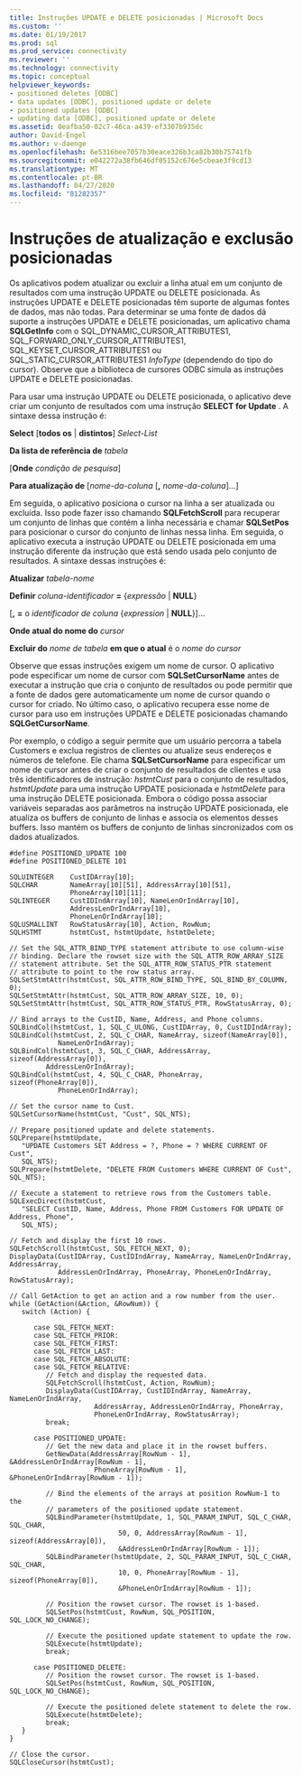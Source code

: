 ```yaml
---
title: Instruções UPDATE e DELETE posicionadas | Microsoft Docs
ms.custom: ''
ms.date: 01/19/2017
ms.prod: sql
ms.prod_service: connectivity
ms.reviewer: ''
ms.technology: connectivity
ms.topic: conceptual
helpviewer_keywords:
- positioned deletes [ODBC]
- data updates [ODBC], positioned update or delete
- positioned updates [ODBC]
- updating data [ODBC], positioned update or delete
ms.assetid: 0eafba50-02c7-46ca-a439-ef3307b935dc
author: David-Engel
ms.author: v-daenge
ms.openlocfilehash: 6e5316bee7057b30eace326b3ca82b30b75741fb
ms.sourcegitcommit: e042272a38fb646df05152c676e5cbeae3f9cd13
ms.translationtype: MT
ms.contentlocale: pt-BR
ms.lasthandoff: 04/27/2020
ms.locfileid: "81282357"
---
```

# <a name="positioned-update-and-delete-statements"></a>Instruções de atualização e exclusão posicionadas
Os aplicativos podem atualizar ou excluir a linha atual em um conjunto de resultados com uma instrução UPDATE ou DELETE posicionada. As instruções UPDATE e DELETE posicionadas têm suporte de algumas fontes de dados, mas não todas. Para determinar se uma fonte de dados dá suporte a instruções UPDATE e DELETE posicionadas, um aplicativo chama **SQLGetInfo** com o SQL_DYNAMIC_CURSOR_ATTRIBUTES1, SQL_FORWARD_ONLY_CURSOR_ATTRIBUTES1, SQL_KEYSET_CURSOR_ATTRIBUTES1 ou SQL_STATIC_CURSOR_ATTRIBUTES1 *InfoType* (dependendo do tipo do cursor). Observe que a biblioteca de cursores ODBC simula as instruções UPDATE e DELETE posicionadas.  
  
 Para usar uma instrução UPDATE ou DELETE posicionada, o aplicativo deve criar um conjunto de resultados com uma instrução **SELECT for Update** . A sintaxe dessa instrução é:  
  
 **Select** [**todos os** &#124; **distintos**] *Select-List*  
  
 **Da lista de referência de** *tabela*  
  
 [**Onde** *condição de pesquisa*]  
  
 **Para atualização de** [*nome-da-coluna* [**,** *nome-da-coluna*]...]  
  
 Em seguida, o aplicativo posiciona o cursor na linha a ser atualizada ou excluída. Isso pode fazer isso chamando **SQLFetchScroll** para recuperar um conjunto de linhas que contém a linha necessária e chamar **SQLSetPos** para posicionar o cursor do conjunto de linhas nessa linha. Em seguida, o aplicativo executa a instrução UPDATE ou DELETE posicionada em uma instrução diferente da instrução que está sendo usada pelo conjunto de resultados. A sintaxe dessas instruções é:  
  
 **Atualizar** *tabela-nome*  
  
 **Definir** *coluna-identificador* **=** {*expressão* &#124; **NULL**}  
  
 [**,** **=** o *identificador de coluna* {*expression* &#124; **NULL**}]...  
  
 **Onde atual do nome do** *cursor*  
  
 **Excluir do** *nome de tabela* **em que o atual** é o *nome do cursor*  
  
 Observe que essas instruções exigem um nome de cursor. O aplicativo pode especificar um nome de cursor com **SQLSetCursorName** antes de executar a instrução que cria o conjunto de resultados ou pode permitir que a fonte de dados gere automaticamente um nome de cursor quando o cursor for criado. No último caso, o aplicativo recupera esse nome de cursor para uso em instruções UPDATE e DELETE posicionadas chamando **SQLGetCursorName**.  
  
 Por exemplo, o código a seguir permite que um usuário percorra a tabela Customers e exclua registros de clientes ou atualize seus endereços e números de telefone. Ele chama **SQLSetCursorName** para especificar um nome de cursor antes de criar o conjunto de resultados de clientes e usa três identificadores de instrução: *hstmtCust* para o conjunto de resultados, *hstmtUpdate* para uma instrução UPDATE posicionada e *hstmtDelete* para uma instrução DELETE posicionada. Embora o código possa associar variáveis separadas aos parâmetros na instrução UPDATE posicionada, ele atualiza os buffers de conjunto de linhas e associa os elementos desses buffers. Isso mantém os buffers de conjunto de linhas sincronizados com os dados atualizados.  
  
```  
#define POSITIONED_UPDATE 100  
#define POSITIONED_DELETE 101  
  
SQLUINTEGER    CustIDArray[10];  
SQLCHAR        NameArray[10][51], AddressArray[10][51],   
               PhoneArray[10][11];  
SQLINTEGER     CustIDIndArray[10], NameLenOrIndArray[10],   
               AddressLenOrIndArray[10],  
               PhoneLenOrIndArray[10];  
SQLUSMALLINT   RowStatusArray[10], Action, RowNum;  
SQLHSTMT       hstmtCust, hstmtUpdate, hstmtDelete;  
  
// Set the SQL_ATTR_BIND_TYPE statement attribute to use column-wise   
// binding. Declare the rowset size with the SQL_ATTR_ROW_ARRAY_SIZE   
// statement attribute. Set the SQL_ATTR_ROW_STATUS_PTR statement   
// attribute to point to the row status array.  
SQLSetStmtAttr(hstmtCust, SQL_ATTR_ROW_BIND_TYPE, SQL_BIND_BY_COLUMN, 0);  
SQLSetStmtAttr(hstmtCust, SQL_ATTR_ROW_ARRAY_SIZE, 10, 0);  
SQLSetStmtAttr(hstmtCust, SQL_ATTR_ROW_STATUS_PTR, RowStatusArray, 0);  
  
// Bind arrays to the CustID, Name, Address, and Phone columns.  
SQLBindCol(hstmtCust, 1, SQL_C_ULONG, CustIDArray, 0, CustIDIndArray);  
SQLBindCol(hstmtCust, 2, SQL_C_CHAR, NameArray, sizeof(NameArray[0]),  
            NameLenOrIndArray);  
SQLBindCol(hstmtCust, 3, SQL_C_CHAR, AddressArray, sizeof(AddressArray[0]),  
         AddressLenOrIndArray);  
SQLBindCol(hstmtCust, 4, SQL_C_CHAR, PhoneArray, sizeof(PhoneArray[0]),  
            PhoneLenOrIndArray);  
  
// Set the cursor name to Cust.  
SQLSetCursorName(hstmtCust, "Cust", SQL_NTS);  
  
// Prepare positioned update and delete statements.  
SQLPrepare(hstmtUpdate,  
   "UPDATE Customers SET Address = ?, Phone = ? WHERE CURRENT OF Cust",  
   SQL_NTS);  
SQLPrepare(hstmtDelete, "DELETE FROM Customers WHERE CURRENT OF Cust", SQL_NTS);  
  
// Execute a statement to retrieve rows from the Customers table.  
SQLExecDirect(hstmtCust,  
   "SELECT CustID, Name, Address, Phone FROM Customers FOR UPDATE OF Address, Phone",  
   SQL_NTS);  
  
// Fetch and display the first 10 rows.  
SQLFetchScroll(hstmtCust, SQL_FETCH_NEXT, 0);  
DisplayData(CustIDArray, CustIDIndArray, NameArray, NameLenOrIndArray, AddressArray,  
            AddressLenOrIndArray, PhoneArray, PhoneLenOrIndArray, RowStatusArray);  
  
// Call GetAction to get an action and a row number from the user.  
while (GetAction(&Action, &RowNum)) {  
   switch (Action) {  
  
      case SQL_FETCH_NEXT:  
      case SQL_FETCH_PRIOR:  
      case SQL_FETCH_FIRST:  
      case SQL_FETCH_LAST:  
      case SQL_FETCH_ABSOLUTE:  
      case SQL_FETCH_RELATIVE:  
         // Fetch and display the requested data.  
         SQLFetchScroll(hstmtCust, Action, RowNum);  
         DisplayData(CustIDArray, CustIDIndArray, NameArray, NameLenOrIndArray,  
                     AddressArray, AddressLenOrIndArray, PhoneArray,  
                     PhoneLenOrIndArray, RowStatusArray);  
         break;  
  
      case POSITIONED_UPDATE:  
         // Get the new data and place it in the rowset buffers.  
         GetNewData(AddressArray[RowNum - 1], &AddressLenOrIndArray[RowNum - 1],  
                     PhoneArray[RowNum - 1], &PhoneLenOrIndArray[RowNum - 1]);  
  
         // Bind the elements of the arrays at position RowNum-1 to the   
         // parameters of the positioned update statement.  
         SQLBindParameter(hstmtUpdate, 1, SQL_PARAM_INPUT, SQL_C_CHAR, SQL_CHAR,  
                           50, 0, AddressArray[RowNum - 1], sizeof(AddressArray[0]),  
                           &AddressLenOrIndArray[RowNum - 1]);  
         SQLBindParameter(hstmtUpdate, 2, SQL_PARAM_INPUT, SQL_C_CHAR, SQL_CHAR,  
                           10, 0, PhoneArray[RowNum - 1], sizeof(PhoneArray[0]),  
                           &PhoneLenOrIndArray[RowNum - 1]);  
  
         // Position the rowset cursor. The rowset is 1-based.  
         SQLSetPos(hstmtCust, RowNum, SQL_POSITION, SQL_LOCK_NO_CHANGE);  
  
         // Execute the positioned update statement to update the row.  
         SQLExecute(hstmtUpdate);  
         break;  
  
      case POSITIONED_DELETE:  
         // Position the rowset cursor. The rowset is 1-based.  
         SQLSetPos(hstmtCust, RowNum, SQL_POSITION, SQL_LOCK_NO_CHANGE);  
  
         // Execute the positioned delete statement to delete the row.  
         SQLExecute(hstmtDelete);  
         break;  
   }  
}  
  
// Close the cursor.  
SQLCloseCursor(hstmtCust);  
```
